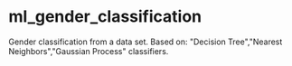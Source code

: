 # ml_gender_classification
Gender classification from a data set. Based on: "Decision Tree","Nearest Neighbors","Gaussian Process" classifiers.
